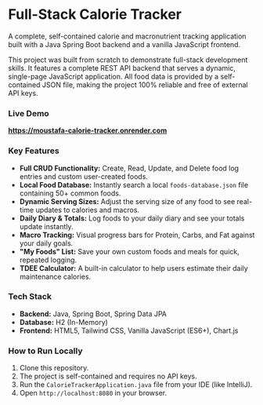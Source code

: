 # Full-Stack Calorie Tracker

A complete, self-contained calorie and macronutrient tracking application built with a Java Spring Boot backend and a vanilla JavaScript frontend.



This project was built from scratch to demonstrate full-stack development skills. It features a complete REST API backend that serves a dynamic, single-page JavaScript application. All food data is provided by a self-contained JSON file, making the project 100% reliable and free of external API keys.

### Live Demo

**https://moustafa-calorie-tracker.onrender.com**

### Key Features

* **Full CRUD Functionality:** Create, Read, Update, and Delete food log entries and custom user-created foods.
* **Local Food Database:** Instantly search a local `foods-database.json` file containing 50+ common foods.
* **Dynamic Serving Sizes:** Adjust the serving size of any food to see real-time updates to calories and macros.
* **Daily Diary & Totals:** Log foods to your daily diary and see your totals update instantly.
* **Macro Tracking:** Visual progress bars for Protein, Carbs, and Fat against your daily goals.
* **"My Foods" List:** Save your own custom foods and meals for quick, repeated logging.
* **TDEE Calculator:** A built-in calculator to help users estimate their daily maintenance calories.

### Tech Stack

* **Backend:** Java, Spring Boot, Spring Data JPA
* **Database:** H2 (In-Memory)
* **Frontend:** HTML5, Tailwind CSS, Vanilla JavaScript (ES6+), Chart.js

### How to Run Locally

1.  Clone this repository.
2.  The project is self-contained and requires no API keys.
3.  Run the `CalorieTrackerApplication.java` file from your IDE (like IntelliJ).
4.  Open `http://localhost:8080` in your browser.
